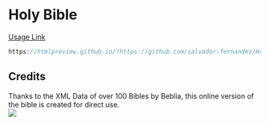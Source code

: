# Holy Bible

[Usage Link](https://htmlpreview.github.io/?https://github.com/salvador-fernandes/Utilities/blob/main/EMI.html)
```js
https://htmlpreview.github.io/?https://github.com/salvador-fernandes/HolyBible/blob/main/HolyBible.html
```

## Credits
Thanks to the XML Data of over 100 Bibles by Beblia, this online version of the bible is created for direct use.  
[![](https://github.com/Beblia.png?size=50)](https://github.com/Beblia/Holy-Bible-XML-Format)
<!--Songs: https://htmlpreview.github.io/?https://github.com/salvador-fernandes/HolyBible/blob/main/Songs.html-->
